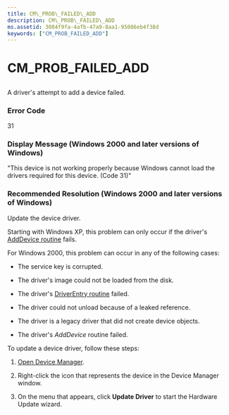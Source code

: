 ```yaml
---
title: CM\_PROB\_FAILED\_ADD
description: CM\_PROB\_FAILED\_ADD
ms.assetid: 3004f9fa-4afb-47a9-8aa1-95086eb4f38d
keywords: ["CM_PROB_FAILED_ADD"]
---
```


# CM\_PROB\_FAILED\_ADD


## <a href="" id="ddk-cm-prob-failed-add-dg"></a>


A driver's attempt to add a device failed.

### Error Code

31

### Display Message (Windows 2000 and later versions of Windows)

"This device is not working properly because Windows cannot load the drivers required for this device. (Code 31)"

### Recommended Resolution (Windows 2000 and later versions of Windows)

Update the device driver.

Starting with Windows XP, this problem can only occur if the driver's [AddDevice routine](https://msdn.microsoft.com/library/windows/hardware/ff566398) fails.

For Windows 2000, this problem can occur in any of the following cases:

-   The service key is corrupted.

-   The driver's image could not be loaded from the disk.

-   The driver's [DriverEntry routine](https://msdn.microsoft.com/library/windows/hardware/ff566402) failed.

-   The driver could not unload because of a leaked reference.

-   The driver is a legacy driver that did not create device objects.

-   The driver's *AddDevice* routine failed.

To update a device driver, follow these steps:

1.  [Open Device Manager](using-device-manager.md).

2.  Right-click the icon that represents the device in the Device Manager window.

3.  On the menu that appears, click **Update Driver** to start the Hardware Update wizard.

 

 






